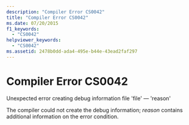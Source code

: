 ```yaml
---
description: "Compiler Error CS0042"
title: "Compiler Error CS0042"
ms.date: 07/20/2015
f1_keywords: 
  - "CS0042"
helpviewer_keywords: 
  - "CS0042"
ms.assetid: 2478b0dd-ada4-495e-b44e-43ead2faf297
---
```

# Compiler Error CS0042
Unexpected error creating debug information file 'file' — 'reason'  
  
 The compiler could not create the debug information; *reason* contains additional information on the error condition.
